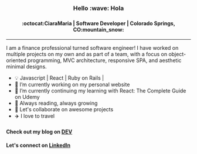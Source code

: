 <h3 align="center">
Hello :wave: Hola
<h3>
<h4 align="center">  
:octocat:CiaraMaria | Software Developer | Colorado Springs, CO:mountain_snow:
</h4> <hr>

I am a finance professional turned software engineer! I have worked on multiple projects on my own and as part of a team, with a focus on object-oriented programming, MVC architecture, responsive SPA, and aesthetic minimal designs.

- :bulb: Javascript | React | Ruby on Rails | 
- 🔭 I’m currently working on my personal website
- 🌱 I’m currently continuing my learning with React: The Complete Guide on Udemy
- :book: Always reading, always growing
- 👯 Let's collaborate on awesome projects 
- :airplane: I love to travel

#### Check out my blog on [DEV](https://dev.to/proiacm)
#### Let's connect on [LinkedIn](https://www.linkedin.com/in/cmproia/)
